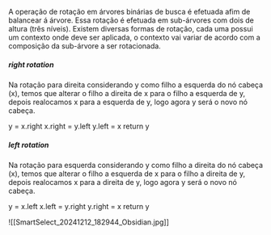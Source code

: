 A operação de rotação em árvores binárias de busca é efetuada afim de balancear á árvore. Essa rotação é efetuada em sub-árvores com dois de altura (três níveis). Existem diversas formas de rotação, cada uma possui um contexto onde deve ser aplicada, o contexto vai variar de acordo com a composição da sub-árvore a ser rotacionada.
##### right rotation
Na rotação para direita considerando y como filho a esquerda do nó cabeça (x), temos que alterar o filho a direita de x para o filho a esquerda de y, depois realocamos x para a esquerda de y, logo agora y será o novo nó cabeça.

y = x.right
x.right = y.left
y.left = x
return y
##### left rotation
Na rotação para esquerda considerando y como filho a direita do nó cabeça (x), temos que alterar o filho a esquerda de x para o filho a direita de y, depois realocamos x para a direita de y, logo agora y será o novo nó cabeça.

y = x.left
x.left = y.right
y.right = x
return y

![[SmartSelect_20241212_182944_Obsidian.jpg]]

